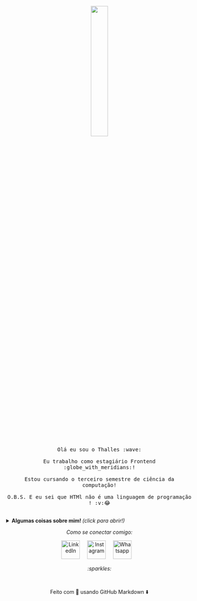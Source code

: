 <p align="center">
  <img src="https://media.giphy.com/media/MeJgB3yMMwIaHmKD4z/giphy.gif" width="30%">
  <br><br>
  <samp>
    Olá eu sou o Thalles :wave:
    <br><br>
    Eu trabalho como estagiário Frontend :globe_with_meridians:!
    <br><br>
    Estou cursando o terceiro semestre de ciência da computação!
    <br><br>
    O.B.S. E eu sei que HTMl não é uma linguagem de programação ! :v:😂
  </samp>
</p>

<br>

<details>
  <summary> <b> Algumas coisas sobre mim! </b> <i>(click para abrir!)</i> </summary>
  
  <br>
  
  [![Anurag's github stats](https://github-readme-stats.vercel.app/api?username=thallesyam&?hide=contribs&show_icons=true&theme=radical)](https://github.com/anuraghazra/github-readme-stats)


---

### - Languages and Tools...

<p align="center">

  <!-- For more icons please follow  https://github.com/MikeCodesDotNET/ColoredBadges -->

  <img src="https://github.com/Quadrified/Quadrified/blob/master/assets/svg/dev/frameworks/react.svg" alt="react" style="vertical-align:top; margin:4px">
  <img src="https://github.com/Quadrified/Quadrified/blob/master/assets/svg/dev/languages/js.svg" alt="js" style="vertical-align:top; margin:4px">
  <img src="https://github.com/Quadrified/Quadrified/blob/master/assets/svg/dev/languages/html.svg" alt="html" style="vertical-align:top; margin:4px">
  <img src="https://github.com/Quadrified/Quadrified/blob/master/assets/svg/dev/frameworks/angular.svg" alt="angular" style="vertical-align:top; margin:4px">
  <img src="https://github.com/Quadrified/Quadrified/blob/master/assets/svg/dev/services/npm.svg" alt="npm" style="vertical-align:top; margin:4px">
  <img src="https://github.com/Quadrified/Quadrified/blob/master/assets/svg/dev/misc/web.svg" alt="web" style="vertical-align:top; margin:4px">

---

</p>

### - Estou atualmente...

- Aprendendo Next JS.
- Estudando sobre React + Redux.
- Adicionando Node JS as minhas skills.
- Estudando um pouco mais sobre Angular.

---

</details>

<p align="center"> 
  <i> Como se conectar comigo: </i>
</p>

<p align="center">
  <a href="https://www.linkedin.com/in/thalles-ian-ba6315181/"><img src="https://github.com/Quadrified/Quadrified/blob/master/assets/svg/social/linkedin.svg" width="50px" alt="LinkedIn"></a> &nbsp; &nbsp;
  <a href="https://www.instagram.com/thallesyam/"><img src="https://github.com/Quadrified/Quadrified/blob/master/assets/svg/social/instagram.svg" width="50px" alt="Instagram"></a> &nbsp; &nbsp;
  <a href="https://api.whatsapp.com/send?phone=5511947279732&text=Ol%C3%A1%20Thalles%2C%20vi%20o%20seu%20perfil%20no%20Github"><img src="https://github.com/Quadrified/Quadrified/blob/master/assets/svg/social/whatsapp.svg" width="50px" alt="Whatsapp"></a> &nbsp; &nbsp;
</p>

<p align="center">
  <i> :sparkles: </i>
</p>

<br>

<p align="center">
  Feito com 💙 usando GitHub Markdown ⬇️
</p>

